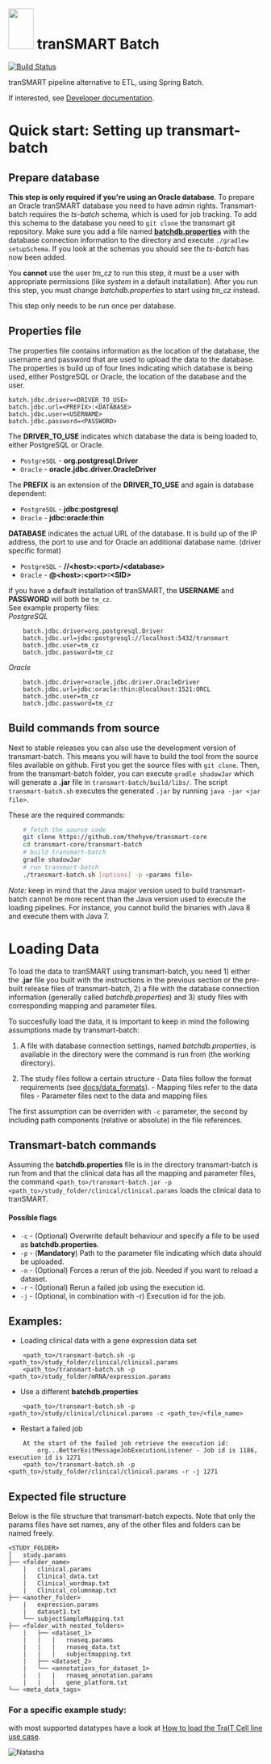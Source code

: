 <img src=images/batch_logo.png width="50" height="80"> tranSMART Batch
============================
[![Build Status](https://travis-ci.org/thehyve/transmart-batch.svg?branch=master)](https://travis-ci.org/thehyve/transmart-batch)

tranSMART pipeline alternative to ETL, using Spring Batch.

If interested, see [Developer documentation](docs/developer_docs.md).

# Quick start: Setting up transmart-batch

## Prepare database
**This step is only required if you're using an Oracle database**. To prepare an Oracle tranSMART database you need to have admin rights. Transmart-batch requires the *ts-batch* schema, which is used for job tracking. To add this schema to the database you need to `git clone` the transmart git repository. Make sure you add a file named [**batchdb.properties**](#properties-file) with the database connection information to the directory and execute `./gradlew setupSchema`. If you look at the schemas you should see the *ts-batch* has now been added.

You **cannot** use the user _tm\_cz_ to run this step, it must be a user with appropriate permissions (like _system_ in a default installation). After you run this step, you must change _batchdb.properties_ to start using _tm\_cz_ instead.

This step only needs to be run once per database.

## Properties file
The properties file contains information as the location of the database, the username and password that are used to upload the data to the database. The properties is build up of four lines indicating which database is being used, either PostgreSQL or Oracle, the location of the database and the user.

    batch.jdbc.driver=<DRIVER_TO_USE>  
    batch.jdbc.url=<PREFIX>:<DATABASE>  
    batch.jdbc.user=<USERNAME>
    batch.jdbc.password=<PASSWORD>  

The **DRIVER_TO_USE** indicates which database the data is being loaded to, either PostgreSQL or Oracle.  
  * `PostgreSQL` - **org.postgresql.Driver**  
  * `Oracle` - **oracle.jdbc.driver.OracleDriver**

The **PREFIX** is an extension of the **DRIVER_TO_USE** and again is database dependent:  
  * `PostgreSQL` - **jdbc:postgresql**
  * `Oracle` - **jdbc:oracle:thin**  

**DATABASE** indicates the actual URL of the database. It is build up of the IP address, the port to use and for Oracle an additional database name. (driver specific format)  
  * `PostgreSQL` - **//&lt;host>:&lt;port>/&lt;database>**
  * `Oracle` - **@&lt;host>:&lt;port>:&lt;SID>**

If you have a default installation of tranSMART, the **USERNAME** and **PASSWORD** will both be `tm_cz`.  
See example property files:  
*PostgreSQL*
```
    batch.jdbc.driver=org.postgresql.Driver
    batch.jdbc.url=jdbc:postgresql://localhost:5432/transmart
    batch.jdbc.user=tm_cz
    batch.jdbc.password=tm_cz
```
*Oracle*
```
    batch.jdbc.driver=oracle.jdbc.driver.OracleDriver
    batch.jdbc.url=jdbc:oracle:thin:@localhost:1521:ORCL
    batch.jdbc.user=tm_cz
    batch.jdbc.password=tm_cz
```

## Build commands from source
Next to stable releases you can also use the development version of transmart-batch.
This means you will have to build the tool from the source files available on github.
First you get the source files with `git clone`.
Then, from the transmart-batch folder, you can execute `gradle shadowJar` which will generate a **.jar** file in `transmart-batch/build/libs/`.
The script `transmart-batch.sh` executes the generated `.jar` by running `java -jar <jar file>`.

These are the required commands:
```bash
    # fetch the source code
    git clone https://github.com/thehyve/transmart-core
    cd transmart-core/transmart-batch
    # build transmart-batch
    gradle shadowJar
    # run transmart-batch
    ./transmart-batch.sh [options] -p <params file>
```

_Note:_ keep in mind that the Java major version used to build transmart-batch cannot be more recent than the Java version used to execute the loading pipelines. For instance, you cannot build the binaries with Java 8 and execute them with Java 7.

# Loading Data
To load the data to tranSMART using transmart-batch, you need 1) either the **.jar** file you built with the instructions in the previous section or the pre-built release files of transmart-batch, 2) a file with the database connection information (generally called *batchdb.properties*) and 3) study files with corresponding mapping and parameter files.

To succesfully load the data, it is important to keep in mind the following assumptions made by transmart-batch:

  1. A file with database connection settings, named *batchdb.properties*, is available in the directory were the command is run from (the working directory).

  2. The study files follow a certain structure
    - Data files follow the format requirements (see [docs/data_formats](docs/data_formats/)).
    - Mapping files refer to the data files
    - Parameter files next to the data and mapping files

The first assumption can be overriden with `-c` parameter, the second by including path components (relative or absolute) in the file references.

## Transmart-batch commands
Assuming the **batchdb.properties** file is in the directory transmart-batch is run from and that the clinical data has all the mapping and parameter files, the command `<path_to>/transmart-batch.jar -p <path_to>/study_folder/clinical/clinical.params` loads the clinical data to tranSMART.

#### Possible flags
- `-c` - (Optional) Overwrite default behaviour and specify a file to be used as **batchdb.properties**.
- `-p` - (**Mandatory**) Path to the parameter file indicating which data should be uploaded.
- `-n` - (Optional) Forces a rerun of the job. Needed if you want to reload a dataset.
- `-r` - (Optional) Rerun a failed job using the execution id.
- `-j` - (Optional, in combination with -r) Execution id for the job.

## Examples:

* Loading clinical data with a gene expression data set  
```
    <path_to>/transmart-batch.sh -p <path_to>/study_folder/clinical/clinical.params
    <path_to>/transmart-batch.sh -p <path_to>/study_folder/mRNA/expression.params
```

* Use a different **batchdb.properties**
```
    <path_to>/transmart-batch.sh -p <path_to>/study/clinical/clinical.params -c <path_to>/<file_name>
```

* Restart a failed job
```
    At the start of the failed job retrieve the execution id:  
        org...BetterExitMessageJobExecutionListener - Job id is 1186, execution id is 1271
    <path_to>/transmart-batch.sh -p <path_to>/study_folder/clinical/clinical.params -r -j 1271
```

## Expected file structure
Below is the file structure that transmart-batch expects. Note that only the params files have set names, any of the other files and folders can be named freely.

```
<STUDY_FOLDER>
│   study.params
├── <folder_name>
    |   clinical.params
    |   Clinical_data.txt
    |   Clinical_wordmap.txt
    |   Clinical_columnmap.txt
├── <another_folder>
    |   expression.params
    |   dataset1.txt
    └── subjectSampleMapping.txt
├── <folder_with_nested_folders>
    |   ├── <dataset_1>
    |   |   |   rnaseq.params
    |   |   |   rnaseq_data.txt
    |   |   |   subjectmapping.txt
    |   ├── <dataset_2>
    |   └── <annotations_for_dataset_1>
    |   |   |   rnaseq_annotation.params
    |   |   |   gene_platform.txt
└── <meta_data_tags>
```

### For a specific example study:
with most supported datatypes have a look at [How to load the TraIT Cell line use case](docs/how_to_load_trait_cluc.md).

![Natasha](images/natasha_full_no_solar.png)
